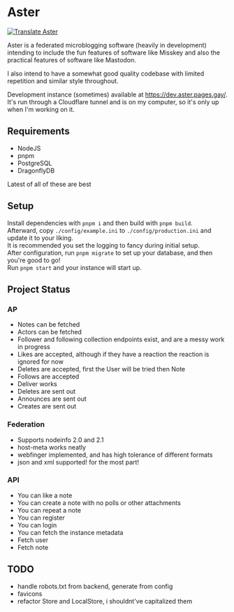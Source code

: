 # Aster

[![Translate Aster](https://weblate.git.gay/widget/aster/locales/svg-badge.svg?native=1)](https://weblate.git.gay/projects/aster/locales/)

Aster is a federated microblogging software (heavily in development) intending to include the fun features of software like Misskey and also the practical features of software like Mastodon.

I also intend to have a somewhat good quality codebase with limited repetition and similar style throughout.

Development instance (sometimes) available at https://dev.aster.pages.gay/. It's run through a Cloudflare tunnel and is on my computer, so it's only up when I'm working on it.

## Requirements

-   NodeJS
-   pnpm
-   PostgreSQL
-   DragonflyDB

Latest of all of these are best

## Setup

Install dependencies with `pnpm i` and then build with `pnpm build`.\
Afterward, copy `./config/example.ini` to `./config/production.ini` and update it to your liking.\
It is recommended you set the logging to fancy during initial setup.\
After configuration, run `pnpm migrate` to set up your database, and then you're good to go!\
Run `pnpm start` and your instance will start up.

## Project Status

### AP

-   Notes can be fetched
-   Actors can be fetched
-   Follower and following collection endpoints exist, and are a messy work in progress
-   Likes are accepted, although if they have a reaction the reaction is ignored for now
-   Deletes are accepted, first the User will be tried then Note
-   Follows are accepted
-   Deliver works
-   Deletes are sent out
-   Announces are sent out
-   Creates are sent out

### Federation

-   Supports nodeinfo 2.0 and 2.1
-   host-meta works neatly
-   webfinger implemented, and has high tolerance of different formats
-   json and xml supported! for the most part!

### API

-   You can like a note
-   You can create a note with no polls or other attachments
-   You can repeat a note
-   You can register
-   You can login
-   You can fetch the instance metadata
-   Fetch user
-   Fetch note

## TODO

-   handle robots.txt from backend, generate from config
-   favicons
-   refactor Store and LocalStore, i shouldnt've capitalized them
